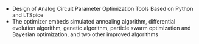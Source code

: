 * Design of Analog Circuit Parameter Optimization Tools Based on Python and LTSpice
* The optimizer embeds simulated annealing algorithm, differential evolution algorithm, genetic algorithm, particle swarm optimization and Bayesian optimization, and two other improved algorithms
